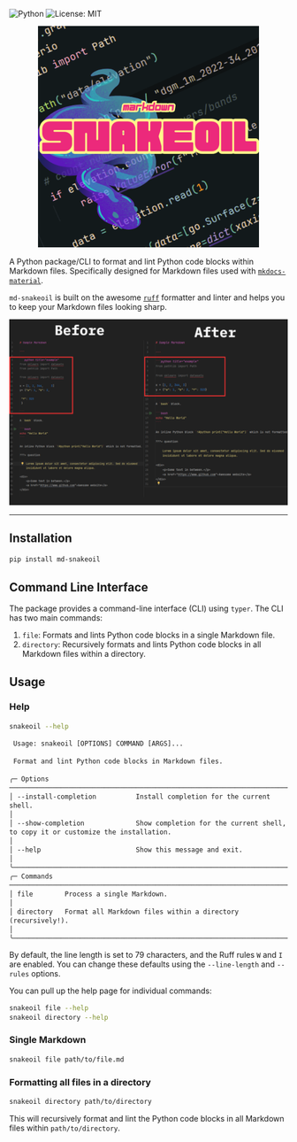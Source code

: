 ![Python](https://img.shields.io/badge/Python-3.12%20%7C%203.13-blue)
![License: MIT](https://img.shields.io/badge/License-MIT-yellow.svg)

<p align="center">
    <img src=".assets/md-snakeoil.png" width="400" height="400">
</p>

A Python package/CLI to format and lint Python code blocks within Markdown 
files.
Specifically designed for Markdown files used with 
[`mkdocs-material`](https://squidfunk.github.io/mkdocs-material/).

`md-snakeoil` is built on the awesome [`ruff`](https://docs.astral.sh/ruff/)
formatter and linter and helps you to keep your Markdown files looking sharp.

<p align="center">
    <img src=".assets/before-after.png">
</p>

<hr>

## Installation

```bash
pip install md-snakeoil
```

## Command Line Interface

The package provides a command-line interface (CLI) using `typer`.
The CLI has two main commands:

1. `file`: Formats and lints Python code blocks in a single Markdown file.
2. `directory`: Recursively formats and lints Python code blocks in all
   Markdown files within a directory.

## Usage

### Help

```bash
snakeoil --help
```

```                                                                                                                                                   
 Usage: snakeoil [OPTIONS] COMMAND [ARGS]...                                                                                                       
                                                                                                                                                   
 Format and lint Python code blocks in Markdown files.

╭─ Options ───────────────────────────────────────────────────────────────────────────────────────────────────────────────────────────────────────╮
│ --install-completion          Install completion for the current shell.                                                                         │
│ --show-completion             Show completion for the current shell, to copy it or customize the installation.                                  │
│ --help                        Show this message and exit.                                                                                       │
╰─────────────────────────────────────────────────────────────────────────────────────────────────────────────────────────────────────────────────╯
╭─ Commands ──────────────────────────────────────────────────────────────────────────────────────────────────────────────────────────────────────╮
│ file        Process a single Markdown.                                                                                                          │
│ directory   Format all Markdown files within a directory (recursively!).                                                                        │
╰─────────────────────────────────────────────────────────────────────────────────────────────────────────────────────────────────────────────────╯
```

By default, the line length is set to 79 characters, and the Ruff rules `W` and
`I` are enabled. You can change these defaults using the `--line-length` and
`--rules` options.

You can pull up the help page for individual commands:

```bash
snakeoil file --help
snakeoil directory --help
```

### Single Markdown

```bash
snakeoil file path/to/file.md
```

### Formatting all files in a directory

```bash
snakeoil directory path/to/directory
```

This will recursively format and lint the Python code blocks in all Markdown
files within `path/to/directory`.
